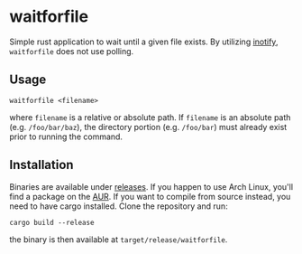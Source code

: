 # waitforfile
Simple rust application to wait until a given file exists. By utilizing [inotify](http://man7.org/linux/man-pages/man7/inotify.7.html), `waitforfile` does not use polling.

## Usage
```
waitforfile <filename>
```

where `filename` is a relative or absolute path. If `filename` is an absolute path (e.g. `/foo/bar/baz`), the directory portion (e.g. `/foo/bar`) must already exist prior to running the command.

## Installation

Binaries are available under [releases](https://github.com/nroi/waitforfile/releases). If you happen to use Arch Linux, you'll find a package on the [AUR](https://aur.archlinux.org/packages/waitforfile/). If you want to compile from source instead, you need to have cargo installed. Clone the repository and run:
```
cargo build --release
```
the binary is then available at `target/release/waitforfile`.
